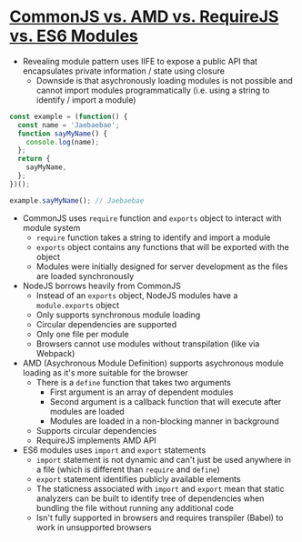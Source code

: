 # [CommonJS vs. AMD vs. RequireJS vs. ES6 Modules](https://medium.com/computed-comparisons/commonjs-vs-amd-vs-requirejs-vs-es6-modules-2e814b114a0b)

* Revealing module pattern uses IIFE to expose a public API that encapsulates private information / state using closure
  * Downside is that asychronously loading modules is not possible and cannot import modules programmatically (i.e. using a string to identify / import a module)

```javascript
const example = (function() {
  const name = 'Jaebaebae';
  function sayMyName() {
    console.log(name);
  };
  return {
    sayMyName,
  };
})();

example.sayMyName(); // Jaebaebae
```

* CommonJS uses `require` function and `exports` object to interact with module system
  * `require` function takes a string to identify and import a module
  * `exports` object contains any functions that will be exported with the object
  * Modules were initially designed for server development as the files are loaded synchronously
* NodeJS borrows heavily from CommonJS
  * Instead of an `exports` object, NodeJS modules have a `module.exports` object
  * Only supports synchronous module loading
  * Circular dependencies are supported
  * Only one file per module
  * Browsers cannot use modules without transpilation (like via Webpack)
* AMD (Asychronous Module Definition) supports asychronous module loading as it's more suitable for the browser
  * There is a `define` function that takes two arguments
    * First argument is an array of dependent modules
    * Second argument is a callback function that will execute after modules are loaded
    * Modules are loaded in a non-blocking manner in background
  * Supports circular dependencies
  * RequireJS implements AMD API
* ES6 modules uses `import` and `export` statements
  * `import` statement is not dynamic and can't just be used anywhere in a file (which is different than `require` and `define`)
  * `export` statement identifies publicly available elements
  * The staticness associated with `import` and `export` mean that static analyzers can be built to identify tree of dependencies when bundling the file without running any additional code
  * Isn't fully supported in browsers and requires transpiler (Babel) to work in unsupported browsers
